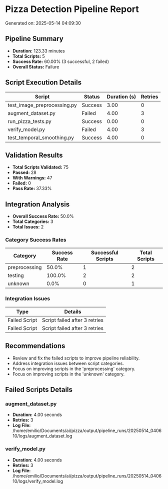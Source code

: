 # Pizza Detection Pipeline Report

Generated on: 2025-05-14 04:09:30

## Pipeline Summary

- **Duration:** 123.33 minutes
- **Total Scripts:** 5
- **Success Rate:** 60.00% (3 successful, 2 failed)
- **Overall Status:** Failure

## Script Execution Details

| Script | Status | Duration (s) | Retries |
|--------|--------|--------------|---------|
| test_image_preprocessing.py | Success | 3.00 | 0 |
| augment_dataset.py | Failed | 4.00 | 3 |
| run_pizza_tests.py | Success | 0.00 | 0 |
| verify_model.py | Failed | 4.00 | 3 |
| test_temporal_smoothing.py | Success | 4.00 | 0 |

## Validation Results

- **Total Scripts Validated:** 75
- **Passed:** 28
- **With Warnings:** 47
- **Failed:** 0
- **Pass Rate:** 37.33%


## Integration Analysis

- **Overall Success Rate:** 50.0%
- **Total Categories:** 3
- **Total Issues:** 2

### Category Success Rates

| Category | Success Rate | Successful Scripts | Total Scripts |
|----------|--------------|-------------------|---------------|
| preprocessing | 50.0% | 1 | 2 |
| testing | 100.0% | 2 | 2 |
| unknown | 0.0% | 0 | 1 |

### Integration Issues

| Type | Details |
|------|--------|
| Failed Script | Script failed after 3 retries |
| Failed Script | Script failed after 3 retries |

## Recommendations

- Review and fix the failed scripts to improve pipeline reliability.
- Address integration issues between script categories.
- Focus on improving scripts in the 'preprocessing' category.
- Focus on improving scripts in the 'unknown' category.

## Failed Scripts Details

### augment_dataset.py

- **Duration:** 4.00 seconds
- **Retries:** 3
- **Log File:** /home/emilio/Documents/ai/pizza/output/pipeline_runs/20250514_040610/logs/augment_dataset.log

### verify_model.py

- **Duration:** 4.00 seconds
- **Retries:** 3
- **Log File:** /home/emilio/Documents/ai/pizza/output/pipeline_runs/20250514_040610/logs/verify_model.log

